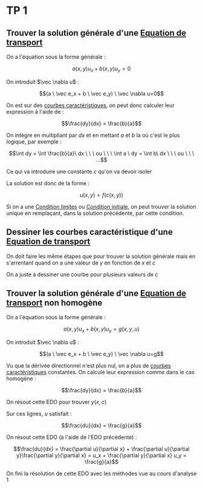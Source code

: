 # TP 1

## Trouver la solution générale d'une [Equation de transport](../Notion/Equation%20de%20transport.md)

On a l'équation sous la forme générale :

$$a(x,y) u_x + b(x,y) u_y = 0$$

On introduit $\vec \nabla u$ :

$$(a \ \vec e_x + b \ \vec e_y) \ \vec \nabla u=0$$

On est sur des [courbes caractéristiques](../Notion/Equation%20de%20transport.md), on peut donc calculer leur expression à l'aide de :

$$\frac{dy}{dx} = \frac{b}{a}$$

On intègre en multipliant par $dx$ et en mettant $a$ et $b$ la où c'est le plus logique, par exemple :

$$\int dy = \int \frac{b}{a}\ dx \ \  \ ou \ \ \ \int a \ dy = \int b\ dx \ \ \ ou \ \ \ ...$$

Ce qui va introduire une constante $c$ qu'on va devoir isoler

La solution est donc de la forme :

$$u(x,y) = f(c(x,y))$$

Si on a une [Condition limites](../Notion/Condition%20limites.md) ou [Condition initiale](../Notion/Condition%20initiale.md), on peut trouver la solution unique en remplaçant, dans la solution précédente, par cette condition.

## Dessiner les courbes caractéristique d'une [Equation de transport](../Notion/Equation%20de%20transport.md)

On doit faire les même étapes que pour trouver la solution générale mais en s'arrentant quand on a une valeur de $y$ en fonction de $x$ et $c$

On a juste à dessiner une courbe pour plusieurs valeurs de $c$

## Trouver la solution générale d'une [Equation de transport](../Notion/Equation%20de%20transport.md) non homogène

On a l'équation sous la forme générale :

$$a(x,y) u_x + b(x,y) u_y = g(x,y, u)$$

On introduit $\vec \nabla u$ :

$$(a \ \vec e_x + b \ \vec e_y) \ \vec \nabla u=g$$

Vu que la dérivée directionnel n'est plus nul, on a plus de [courbes caractéristiques](../Notion/Equation%20de%20transport.md) constantes. On calcule leur expression comme dans le cas homogène :


$$\frac{dy}{dx} = \frac{b}{a}$$

On résout cette EDO pour trouver $y(x,c)$

Sur ces lignes, $u$ satisfait :

$$\frac{du}{dx} = \frac{g}{a}$$

On résout cette EDO (à l'aide de l'EDO précédente) :

$$\frac{du}{dx} = \frac{\partial u}{\partial x} + \frac{\partial u}{\partial y}\frac{\partial y}{\partial x} = u_x + \frac{\partial y}{\partial x} u_y = \frac{g}{a}$$

On fini la résolution de cette EDO avec les méthodes vue au cours d'analyse 1